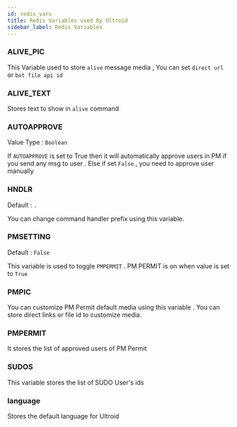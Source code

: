 ```yaml
---
id: redis_vars
title: Redis Variables used By Ultroid
sidebar_label: Redis Variables
---
```


### ALIVE_PIC

This Variable used to store `alive` message media , You can set `direct url` or `bot file api id`

### ALIVE_TEXT

Stores text to show in `alive` command

### AUTOAPPROVE

Value Type : `Boolean`

If `AUTOAPPROVE` is set to True then it will automatically approve users in PM if you send any msg to user . Else if set `False` , you need to approve user manually

### HNDLR

Default : `.`

You can change command handler prefix using this variable.

### PMSETTING

Default : `False`

This variable is used to toggle `PMPERMIT` . PM PERMIT is on when value is set to `True`

### PMPIC

You can customize PM Permit default media using this variable . You can store direct links or file id to customize media.

### PMPERMIT

It stores the list of approved users of PM Permit

### SUDOS 

This variable stores the list of SUDO User's ids

### language

Stores the default language for Ultroid